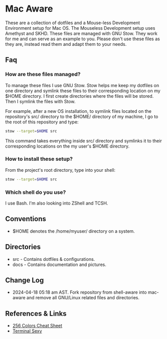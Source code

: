 # Mac Aware
These are a collection of dotfiles and a Mouse-less Development Environment setup for Mac OS. The Mouseless Development setup uses Amethyst and SKHD. These files are managed with GNU Stow. They work for me and can serve as an example to you. Please don't use these files as they are, instead read them and adapt them to your needs.

## Faq

### How are these files managed?
To manage these files I use GNU Stow. Stow helps me keep my dotfiles on one directory and symlink these files to their corresponding location on my $HOME directory.
I first create directories where the files will be stored. Then I symlink the files with Stow.

For example, after a new OS installation, to symlink files located on the repository's src/ directory to the $HOME/ directory of my machine, I go to the root of this repository and type:

```bash
stow --target=$HOME src
```

This command takes everything inside src/ directory and symlinks it to their corresponding locations on the my user's $HOME directory.

### How to install these setup?
From the project's root directory, type into your shell:

```bash
stow --target=$HOME src
```

### Which shell do you use?
I use Bash. I'm also looking into ZShell and TCSH.

## Conventions
* $HOME denotes the /home/myuser/ directory on a system.

## Directories
* src - Contains dotfiles & configurations.
* docs - Contains documentation and pictures.

## Change Log
* 2024-04-18 05:18 am AST. Fork repository from shell-aware into mac-aware and remove all GNU/Linux related files and directories.

## References & Links
* [256 Colors Cheat Sheet](https://www.ditig.com/256-colors-cheat-sheet)
* [Terminal Sexy](https://terminal.sexy/)
